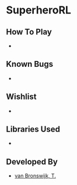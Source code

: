 # SuperheroRL



## How To Play

* 

## Known Bugs

* 

## Wishlist

* 

## Libraries Used

* 

## Developed By

* [van Bronswijk, T.](https://github.com/Sternold)

